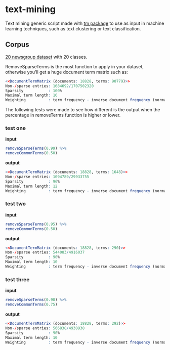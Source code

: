 # text-mining

Text mining generic script made with [tm package](https://github.com/cran/tm) to use as input in machine learning techniques, such as text clustering or text classification.

## Corpus

[20 newsgroup dataset](http://qwone.com/~jason/20Newsgroups/) with 20 classes.

RemoveSparseTerms is the most function to apply in your dataset, otherwise you'll get a huge document term matrix such as:

```R
<<DocumentTermMatrix (documents: 18828, terms: 90779)>>
Non-/sparse entries: 1684692/1707502320
Sparsity           : 100%
Maximal term length: 16
Weighting          : term frequency - inverse document frequency (normalized) (tf-idf)
```

The following tests were made to see how different is the output when the percentage in removeTerms function is higher or lower.

### test one

**input**

```R
removeSparseTerms(0.99) %>%
removeCommonTerms(0.50) 
```
**output**

```R
<<DocumentTermMatrix (documents: 18828, terms: 1648)>>
Non-/sparse entries: 1094789/29933755
Sparsity           : 96%
Maximal term length: 12
Weighting          : term frequency - inverse document frequency (normalized) (tf-idf)
```
### test two

**input**

```R
removeSparseTerms(0.95) %>%
removeCommonTerms(0.50) 
```
**output**

```R
<<DocumentTermMatrix (documents: 18828, terms: 290)>>
Non-/sparse entries: 544083/4916037
Sparsity           : 90%
Maximal term length: 10
Weighting          : term frequency - inverse document frequency (normalized) (tf-idf)
```
### test three

**input**

```R
removeSparseTerms(0.90) %>%
removeCommonTerms(0.75) 
```
**output**

```R
<<DocumentTermMatrix (documents: 18828, terms: 292)>>
Non-/sparse entries: 566838/4930938
Sparsity           : 90%
Maximal term length: 10
Weighting          : term frequency - inverse document frequency (normalized) (tf-idf)
```
